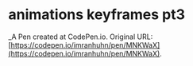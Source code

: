 # animations keyframes pt3
 _A Pen created at CodePen.io. Original URL: [https://codepen.io/imranhuhn/pen/MNKWaX](https://codepen.io/imranhuhn/pen/MNKWaX).

 